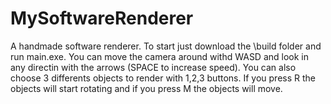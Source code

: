 # MySoftwareRenderer
A handmade software renderer. 
To start just download the \build folder and run main.exe. You can move the camera around withd WASD and look in any directin with the arrows (SPACE to increase speed). You can also choose 3 differents objects to render with 1,2,3 buttons. If you press R the objects will start rotating and if you press M the objects will move.

